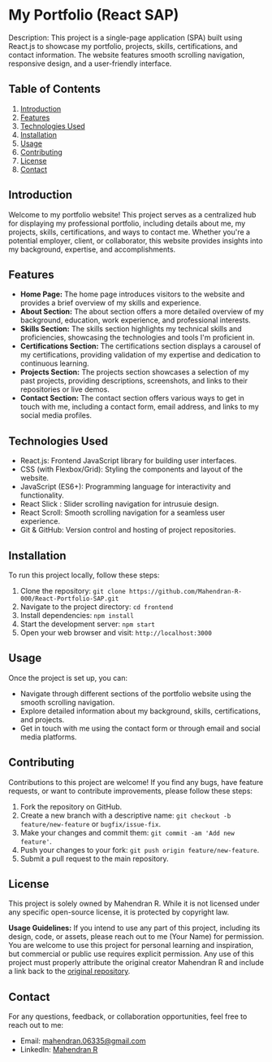 # My Portfolio (React SAP)

Description: This project is a single-page application (SPA) built using React.js to showcase my portfolio, projects, skills, certifications, and contact information. The website features smooth scrolling navigation, responsive design, and a user-friendly interface.

## Table of Contents

1. [Introduction](#introduction)
2. [Features](#features)
3. [Technologies Used](#technologies-used)
4. [Installation](#installation)
5. [Usage](#usage)
6. [Contributing](#contributing)
7. [License](#license)
8. [Contact](#contact)

## Introduction

Welcome to my portfolio website! This project serves as a centralized hub for displaying my professional portfolio, including details about me, my projects, skills, certifications, and ways to contact me. Whether you're a potential employer, client, or collaborator, this website provides insights into my background, expertise, and accomplishments.

## Features

- **Home Page:** The home page introduces visitors to the website and provides a brief overview of my skills and experience.
- **About Section:** The about section offers a more detailed overview of my background, education, work experience, and professional interests.
- **Skills Section:** The skills section highlights my technical skills and proficiencies, showcasing the technologies and tools I'm proficient in.
- **Certifications Section:** The certifications section displays a carousel of my certifications, providing validation of my expertise and dedication to continuous learning.
- **Projects Section:** The projects section showcases a selection of my past projects, providing descriptions, screenshots, and links to their repositories or live demos.
- **Contact Section:** The contact section offers various ways to get in touch with me, including a contact form, email address, and links to my social media profiles.

## Technologies Used

- React.js: Frontend JavaScript library for building user interfaces.
- CSS (with Flexbox/Grid): Styling the components and layout of the website.
- JavaScript (ES6+): Programming language for interactivity and functionality.
- React Slick : Slider scrolling navigation for intrusuie design.
- React Scroll: Smooth scrolling navigation for a seamless user experience.
- Git & GitHub: Version control and hosting of project repositories.

## Installation

To run this project locally, follow these steps:

1. Clone the repository: `git clone https://github.com/Mahendran-R-000/React-Portfolio-SAP.git`
2. Navigate to the project directory: `cd frontend`
3. Install dependencies: `npm install`
4. Start the development server: `npm start`
5. Open your web browser and visit: `http://localhost:3000`

## Usage

Once the project is set up, you can:

- Navigate through different sections of the portfolio website using the smooth scrolling navigation.
- Explore detailed information about my background, skills, certifications, and projects.
- Get in touch with me using the contact form or through email and social media platforms.

## Contributing

Contributions to this project are welcome! If you find any bugs, have feature requests, or want to contribute improvements, please follow these steps:

1. Fork the repository on GitHub.
2. Create a new branch with a descriptive name: `git checkout -b feature/new-feature` or `bugfix/issue-fix`.
3. Make your changes and commit them: `git commit -am 'Add new feature'`.
4. Push your changes to your fork: `git push origin feature/new-feature`.
5. Submit a pull request to the main repository.

## License

This project is solely owned by Mahendran R. While it is not licensed under any specific open-source license, it is protected by copyright law. 

**Usage Guidelines:**
If you intend to use any part of this project, including its design, code, or assets, please reach out to me (Your Name) for permission. You are welcome to use this project for personal learning and inspiration, but commercial or public use requires explicit permission. Any use of this project must properly attribute the original creator Mahendran R and include a link back to the [original repository](https://github.com/Mahendran-R-000/React-Portfolio-SAP).

## Contact

For any questions, feedback, or collaboration opportunities, feel free to reach out to me:

- Email: mahendran.06335@gmail.com
- LinkedIn: [Mahendran R](https://www.linkedin.com/in/mahendran-0-r/)
